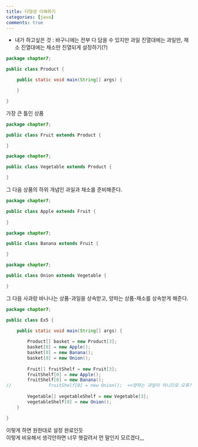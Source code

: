 ```yaml
---
title: 다형성 이해하기
categories: [java]
comments: true
---
```


+ 내가 하고싶은 것 : 바구니에는 전부 다 담을 수 있지만 과일 진열대에는 과일만, 채소 진열대에는 채소만 진열되게 설정하기(?)

```java
package chapter7;

public class Product {

	public static void main(String[] args) {

	}

}
```
가장 큰 틀인 상품   
   
```java
package chapter7;

public class Fruit extends Product {

}
```
```java
package chapter7;

public class Vegetable extends Product {

}
```
그 다음 상품의 하위 개념인 과일과 채소를 준비해준다.   
   
```java
package chapter7;

public class Apple extends Fruit {
	
}
```
```java
package chapter7;

public class Banana extends Fruit {

}
```
```java
package chapter7;

public class Onion extends Vegetable {

}
```
그 다음 사과랑 바나나는 상품-과일을 상속받고, 양파는 상품-채소를 상속받게 해준다.   
   
```java
package chapter7;

public class Ex5 {

	public static void main(String[] args) {
		
		Product[] basket = new Product[3];
		basket[0] = new Apple();
		basket[0] = new Banana();
		basket[0] = new Onion();
		
		Fruit[] fruitShelf = new Fruit[3];
		fruitShelf[0] = new Apple();
		fruitShelf[0] = new Banana();
//              fruitShelf[0] = new Onion();  <<양파는 과일이 아니므로 오류가 난다
		
		Vegetable[] vegetableShelf = new Vegetable[3];
		vegetableShelf[0] = new Onion();
	}

}
```
   
이렇게 하면 원한대로 설정 완료인듯   
이렇게 비유해서 생각안하면 너무 헷갈려서 먼 말인지 모르겠다,,, 
